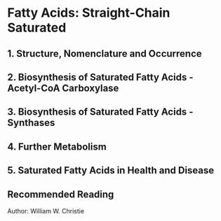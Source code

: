 # Fatty Acids: Straight-Chain Saturated

## 1. Structure, Nomenclature and Occurrence

## 2. Biosynthesis of Saturated Fatty Acids - Acetyl-CoA Carboxylase

## 3. Biosynthesis of Saturated Fatty Acids - Synthases

## 4. Further Metabolism

## 5. Saturated Fatty Acids in Health and Disease

## Recommended Reading


Author: William W. Christie

